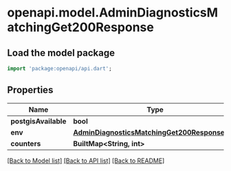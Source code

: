 # openapi.model.AdminDiagnosticsMatchingGet200Response

## Load the model package
```dart
import 'package:openapi/api.dart';
```

## Properties
Name | Type | Description | Notes
------------ | ------------- | ------------- | -------------
**postgisAvailable** | **bool** |  | [optional] 
**env** | [**AdminDiagnosticsMatchingGet200ResponseEnv**](AdminDiagnosticsMatchingGet200ResponseEnv.md) |  | [optional] 
**counters** | **BuiltMap&lt;String, int&gt;** |  | [optional] 

[[Back to Model list]](../README.md#documentation-for-models) [[Back to API list]](../README.md#documentation-for-api-endpoints) [[Back to README]](../README.md)


